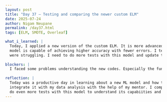 ```yaml
---
layout: post
title: "Day 37 – Testing and comparing the newer custom ELM"
date: 2025-07-24
author: Nigam Neupane
permalink: /day37.html
tags: [ELM, SMOTE, Overleaf]

what_i_learned: |
  Today, I applied a new version of the custom ELM. It is more advanced than the older model and can work with even wider range of medical data. This 
  model is capable of achieving higher accuracy with fewer errors. I tested it with other ML models and it performed very well even where other models 
  were struggling. I need to do more tests with this model and update the results in Overleaf.
  
blockers: |
  I faced some problems understanding the new codes. Especially the functions defined in its internal codes.
  
reflection: |
  Today was a productive day in learning about a new ML model and how to implement it. The codes were very difficult to understand but I was able to 
  integrate it with my data analysis with the help of my mentor. I compared the results and updated them to the group research paper in Overleaf. I will 
  do even more tests with this model to understand its capabiities and limitations.
---
```

